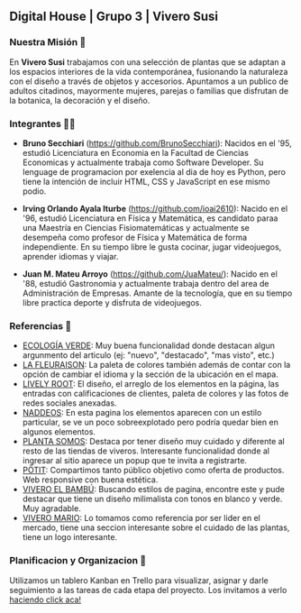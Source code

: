 ## Digital House | Grupo 3 | Vivero Susi 

### Nuestra Misión 🌻
En **Vivero Susi** trabajamos con una selección de plantas que se adaptan a los espacios interiores de la vida contemporánea, fusionando la naturaleza con el diseño a través de objetos y accesorios. Apuntamos a un publico de adultos citadinos, mayormente mujeres, parejas o familias que disfrutan de la botanica, la decoración y el diseño.

### Integrantes 🤜🤛
* **Bruno Secchiari** (https://github.com/BrunoSecchiari): Nacidos en el '95, estudió Licenciatura en Economia en la Facultad de Ciencias Economicas y actualmente trabaja como Software Developer. Su lenguage de programacion por exelencia al dia de hoy es Python, pero tiene la intención de incluir HTML, CSS y JavaScript en ese mismo podio.

* **Irving Orlando Ayala Iturbe** (https://github.com/ioai2610): Nacido en el '96, estudió Licenciatura en Física y Matemática, es candidato paraa una Maestría en Ciencias Fisiomatemáticas y actualmente se desempeña como profesor de Física y Matemática de forma independiente. En su tiempo libre le gusta cocinar, jugar videojuegos, aprender idiomas y viajar.

* **Juan M. Mateu Arroyo** (https://github.com/JuaMateu/): Nacido en el '88, estudió Gastronomia y actualmente trabaja dentro del area de Administración de Empresas. Amante de la tecnología, que en su tiempo libre practica deporte y disfruta de videojuegos.

### Referencias 🎨
- [ECOLOGÍA VERDE](https://www.ecologiaverde.com/): Muy buena funcionalidad donde destacan algun argunmento del articulo (ej: "nuevo", "destacado", "mas visto", etc.)
- [LA FLEURAISON](https://lafleuraison.ca): La paleta de colores también además de contar con la opción de cambiar el idioma y la sección de la ubicación en el mapa.
- [LIVELY ROOT](https://www.livelyroot.com): El diseño, el arreglo de los elementos en la página, las entradas con calificaciones de clientes, paleta de colores y las fotos de redes sociales anexadas.
- [NADDEOS](https://naddeos.com/): En esta pagina los elementos aparecen con un estilo particular, se ve un poco sobreexplotado pero podría quedar bien en algunos elementos.
- [PLANTA SOMOS](https://plantasomos.com/): Destaca por tener diseño muy cuidado y diferente al resto de las tiendas de viveros. Interesante funcionalidad donde al ingresar al sitio aparece un popup que te invita a registrarte.
- [PÖTIT](https://potit.com.ar/): Compartimos tanto público objetivo como oferta de productos. Web responsive con buena estética. 
- [VIVERO EL BAMBÚ](https://www.viveroelbambu.com.ar/): Buscando estilos de pagina, encontre este y pude destacar que tiene un diseño milimalista con tonos en blanco y verde. Muy agradable.
- [VIVERO MARIO](https://tienda.viveromario.com.ar/):  Lo tomamos como referencia por ser lider en el mercado, tiene una seccion interesante sobre el cuidado de las plantas, tiene un logo interesante.

### Planificacion y Organizacion 📌
Utilizamos un tablero Kanban en Trello para visualizar, asignar y darle seguimiento a las tareas de cada etapa del proyecto.
Los invitamos a verlo [haciendo click aca!](https://trello.com/b/pRBxCwUR/proyecto-integrador-grupo-3)

